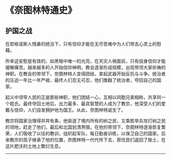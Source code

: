 # 《奈图林特通史》
## 护国之战
在耶格诺斯人残暴的统治下，只有信仰才能在无尽苦难中为人们带去心灵上的慰藉。

所幸这安慰是有效的，如黑暗中唯一的光亮，在天灾人祸面前，只有投身信仰才能缓解痛苦。越来越多的人开始信仰神明，教会逐渐形成规模，出现带领大家祈祷的神职。在教会的带领下，奈图林特人变得团结，拿起武器开始反抗与斗争。统治者的压迫一年比一年严峻，最终人们忍无可忍，他们推翻了统治者，夺回自己的国家。

起义中领导人民的正是那些神职，他们团结一心，互相以同胞兄弟相称，共享同一个姓氏。最终夺回土地后，出力最多、最具智慧的人成为了教宗，他深受人们的爱戴与信仰，人们自发拥护他为国王。从此，奈图林特诞生了。

教宗将国家治理得井井有条，他驱逐了境内所有的树之民，又乘胜举兵攻打树之民的领地，赶走了他们，最后和北国划清界限。在他的带领下，奈图林特逐渐恢复繁荣，人们吸收了以往的教训，组织起军队，每日勤奋训练，以保卫自己的国家。后来教宗的孩子继承了他的位置，奈图林特一代代传下去，原住民们返回了故土，在这片肥沃的土地上繁衍生息。

---
